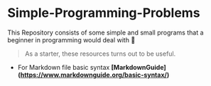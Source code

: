 # Simple-Programming-Problems
This Repository consists of some simple and small programs that a beginner in programming would deal with 🎈

> As a starter, these resources turns out to be useful.

- For Markdown file basic syntax **[MarkdownGuide] (https://www.markdownguide.org/basic-syntax/)**

  
